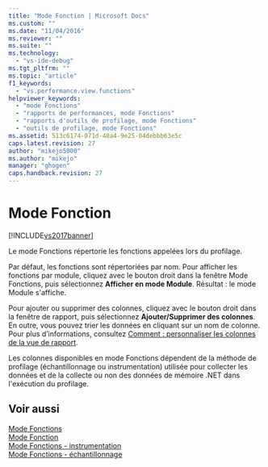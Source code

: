 ```yaml
---
title: "Mode Fonction | Microsoft Docs"
ms.custom: ""
ms.date: "11/04/2016"
ms.reviewer: ""
ms.suite: ""
ms.technology: 
  - "vs-ide-debug"
ms.tgt_pltfrm: ""
ms.topic: "article"
f1_keywords: 
  - "vs.performance.view.functions"
helpviewer_keywords: 
  - "mode Fonctions"
  - "rapports de performances, mode Fonctions"
  - "rapports d'outils de profilage, mode Fonctions"
  - "outils de profilage, mode Fonctions"
ms.assetid: 513c6174-071d-48a4-9e25-04debbb63e5c
caps.latest.revision: 27
author: "mikejo5000"
ms.author: "mikejo"
manager: "ghogen"
caps.handback.revision: 27
---
```

# Mode Fonction
[!INCLUDE[vs2017banner](../code-quality/includes/vs2017banner.md)]

Le mode Fonctions répertorie les fonctions appelées lors du profilage.  
  
 Par défaut, les fonctions sont répertoriées par nom.  Pour afficher les fonctions par module, cliquez avec le bouton droit dans la fenêtre Mode Fonctions, puis sélectionnez **Afficher en mode Module**.  Résultat : le mode Module s'affiche.  
  
 Pour ajouter ou supprimer des colonnes, cliquez avec le bouton droit dans la fenêtre de rapport, puis sélectionnez **Ajouter\/Supprimer des colonnes**.  En outre, vous pouvez trier les données en cliquant sur un nom de colonne.  Pour plus d’informations, consultez [Comment : personnaliser les colonnes de la vue de rapport](../profiling/how-to-customize-report-view-columns.md).  
  
 Les colonnes disponibles en mode Fonctions dépendent de la méthode de profilage \(échantillonnage ou instrumentation\) utilisée pour collecter les données et de la collecte ou non des données de mémoire .NET dans l'exécution du profilage.  
  
## Voir aussi  
 [Mode Fonctions](../profiling/functions-view-sampling-data.md)   
 [Mode Fonction](../profiling/functions-view-instrumentation-data.md)   
 [Mode Fonctions \- instrumentation](../profiling/functions-view-dotnet-memory-instrumentation-data.md)   
 [Mode Fonctions \- échantillonnage](../profiling/functions-view-dotnet-memory-sampling-data.md)
